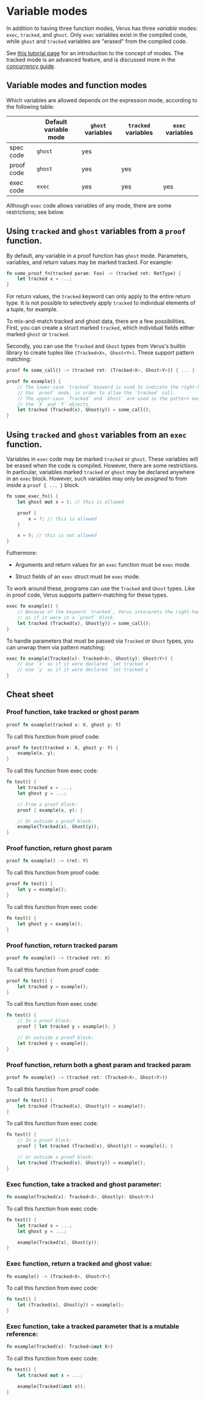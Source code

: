 # Variable modes

In addition to having three function modes, Verus has three _variable_ modes: `exec`, `tracked`, and `ghost`. Only `exec` variables exist in the compiled code, while `ghost` and `tracked` variables are "erased" from the compiled code.

See [this tutorial page](./modes.md) for an introduction to the concept of modes.
The tracked mode is an advanced feature, and is discussed more in the [concurrency guide](https://verus-lang.github.io/verus/state_machines/intro.html).

## Variable modes and function modes

Which variables are allowed depends on the expression mode, according to the following table:

|            | Default variable mode | `ghost` variables | `tracked` variables | `exec` variables |
|------------|-----------------------|-------------------|---------------------|------------------|
| spec code  | `ghost`               | yes               |                     |                  |
| proof code | `ghost`               | yes               | yes                 |                  |
| exec code  | `exec`                | yes               | yes                 | yes              |

Although `exec` code allows variables of any mode, there are some restrictions; see below.

## Using `tracked` and `ghost` variables from a `proof` function.

By default, any variable in a proof function has `ghost` mode. Parameters, variables,
and return values may be marked tracked. For example:

```rust
fn some_proof_fn(tracked param: Foo) -> (tracked ret: RetType) {
    let tracked x = ...;
}
```

For return values, the `tracked` keyword can only apply to the entire return type.
It is not possible to selectively apply `tracked` to individual elements of a tuple,
for example.

To mix-and-match tracked and ghost data, there are a few possibilities.
First, you can create a struct
marked `tracked`, which individual fields either marked `ghost` or `tracked`.

Secondly, you can use the `Tracked` and `Ghost` types from Verus's builtin library to
create tuples like `(Tracked<X>, Ghost<Y>)`. These support pattern matching:

```rust
proof fn some_call() -> (tracked ret: (Tracked<X>, Ghost<Y>)) { ... }

proof fn example() {
    // The lower-case `tracked` keyword is used to indicate the right-hand side
    // has `proof` mode, in order to allow the `tracked` call.
    // The upper-case `Tracked` and `Ghost` are used in the pattern matching to unwrap
    // the `X` and `Y` objects.
    let tracked (Tracked(x), Ghost(y)) = some_call();
}
```

## Using `tracked` and `ghost` variables from an `exec` function.

Variables in `exec` code may be marked `tracked` or `ghost`. These variables will be erased
when the code is compiled. However, there are some restrictions.
In particular, variables marked `tracked` or `ghost` may be declared anywhere in an `exec` block. However, such variables may only be _assigned_ to from inside a `proof { ... }` block.

```rust
fn some_exec_fn() {
    let ghost mut x = 5; // this is allowed

    proof {
        x = 7; // this is allowed
    }

    x = 9; // this is not allowed
}
```

Futhermore:

 * Arguments and return values for an `exec` function must be `exec` mode.

 * Struct fields of an `exec` struct must be `exec` mode.

To work around these, programs can use the `Tracked` and `Ghost` types.
Like in proof code, Verus supports pattern-matching for these types.

```rust
exec fn example() {
    // Because of the keyword `tracked`, Verus interprets the right-hand side
    // as if it were in a `proof` block.
    let tracked (Tracked(x), Ghost(y)) = some_call();
}
```

To handle parameters that must be passed via `Tracked` or `Ghost` types, 
you can unwrap them via pattern matching:

```rust
exec fn example(Tracked(x): Tracked<X>, Ghost(y): Ghost<Y>) {
    // Use `x` as if it were declared `let tracked x`
    // Use `y` as if it were declared `let tracked y`
}
```

## Cheat sheet

### Proof function, take tracked or ghost param

```rust
proof fn example(tracked x: X, ghost y: Y)
```

To call this function from proof code:

```rust
proof fn test(tracked x: X, ghost y: Y) {
    example(x, y);
}
```

To call this function from exec code:

```rust
fn test() {
    let tracked x = ...;
    let ghost y = ...;

    // From a proof block:
    proof { example(x, y); }

    // Or outside a proof block:
    example(Tracked(x), Ghost(y));
}
```

### Proof function, return ghost param

```rust
proof fn example() -> (ret: Y)
```

To call this function from proof code:

```rust
proof fn test() {
    let y = example();
}
```

To call this function from exec code:

```rust
fn test() {
    let ghost y = example();
}
```

### Proof function, return tracked param

```rust
proof fn example() -> (tracked ret: X)
```

To call this function from proof code:

```rust
proof fn test() {
    let tracked y = example();
}
```

To call this function from exec code:

```rust
fn test() {
    // In a proof block:
    proof { let tracked y = example(); }

    // Or outside a proof block:
    let tracked y = example();
}
```

### Proof function, return both a ghost param and tracked param

```rust
proof fn example() -> (tracked ret: (Tracked<X>, Ghost<Y>))
```

To call this function from proof code:

```rust
proof fn test() {
    let tracked (Tracked(x), Ghost(y)) = example();
}
```

To call this function from exec code:

```rust
fn test() {
    // In a proof block:
    proof { let tracked (Tracked(x), Ghost(y)) = example(); }

    // or outside a proof block:
    let tracked (Tracked(x), Ghost(y)) = example();
}
```

### Exec function, take a tracked and ghost parameter:

```rust
fn example(Tracked(x): Tracked<X>, Ghost(y): Ghost<Y>)
```

To call this function from exec code:

```rust
fn test() {
    let tracked x = ...;
    let ghost y = ...;

    example(Tracked(x), Ghost(y));
}
```

### Exec function, return a tracked and ghost value:

```rust
fn example() -> (Tracked<X>, Ghost<Y>)
```

To call this function from exec code:

```rust
fn test() {
    let (Tracked(x), Ghost(y)) = example();
}
```

### Exec function, take a tracked parameter that is a mutable reference:

```rust
fn example(Tracked(x): Tracked<&mut X>)
```

To call this function from exec code:

```rust
fn test() {
    let tracked mut x = ...;

    example(Tracked(&mut x));
}
```
